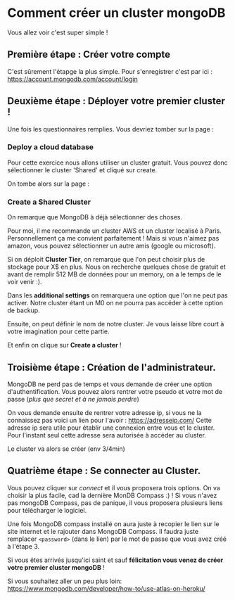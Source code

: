 # Comment créer un cluster mongoDB

Vous allez voir c'est super simple !

## Première étape : Créer votre compte

C'est sûrement l'étapge la plus simple.
Pour s'enregistrer c'est par ici :
https://account.mongodb.com/account/login

## Deuxième étape : Déployer votre premier cluster !

Une fois les questionnaires remplies. Vous devriez tomber sur la page :

### Deploy a cloud database

Pour cette exercice nous allons utiliser un cluster gratuit.
Vous pouvez donc sélectionner le cluster 'Shared' et cliqué sur create.

On tombe alors sur la page :

### Create a Shared Cluster

On remarque que MongoDB à déjà sélectionner des choses.

Pour moi, il me recommande un cluster AWS et un cluster localisé à Paris. Personnellement ça me convient parfaitement ! Mais si vous n'aimez pas amazon, vous pouvez sélectionner un autre amis (google ou microsoft).

Si on déploit **Cluster Tier**, on remarque que l'on peut choisir plus de stockage pour X$ en plus. Nous on recherche quelques chose de gratuit et avant de remplir 512 MB de données pour un memory, on a le temps de le voir venir :).

Dans les **additional settings** on remarquera une option que l'on ne peut pas activer. Notre cluster étant un M0 on ne pourra pas accéder à cette option de backup.

Ensuite, on peut définir le nom de notre cluster. Je vous laisse libre court à votre imagination pour cette partie.

Et enfin on clique sur **Create a cluster** !

## Troisième étape : Création de l'administrateur.

MongoDB ne perd pas de temps et vous demande de créer une option d'authentification.
Vous pouvez alors rentrer votre pseudo et votre mot de passe (_plus que secret et à ne jamais perdre_)

On vous demande ensuite de rentrer votre adresse ip, si vous ne la connaissez pas voici un lien pour l'avoir :
https://adresseip.com/
Cette adresse ip sera utile pour établir une connexion entre vous et le cluster. Pour l'instant seul cette adresse sera autorisée à accéder au cluster.

Le cluster va alors se créer (env 3/4min)

## Quatrième étape : Se connecter au Cluster.

Vous pouvez cliquer sur _connect_ et il vous proposera trois options. On va choisir la plus facile, cad la dernière MonDB Compass :) !
Si vous n'avez pas mongoDB Compass, pas de panique, il vous proposera plusieurs liens pour télécharger le logiciel.

Une fois MongoDB compass installé on aura juste à recopier le lien sur le site internet et le rajouter dans MongoDB Compass.
Il faudra juste remplacer `<password>` (dans le lien) par le mot de passe que vous avez créé à l'étape 3.

Si vous êtes arrivés jusqu'ici saint et sauf **félicitation vous venez de créer votre premier cluster mongoDB** !

Si vous souhaitez aller un peu plus loin:
https://www.mongodb.com/developer/how-to/use-atlas-on-heroku/
